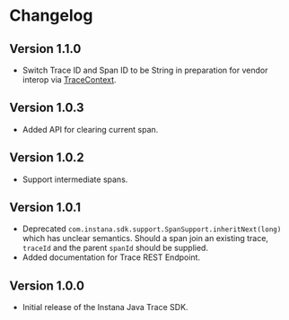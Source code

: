 # Changelog

## Version 1.1.0
* Switch Trace ID and Span ID to be String in preparation for
vendor interop via [TraceContext](https://w3c.github.io/distributed-tracing/report-trace-context.html).

## Version 1.0.3
* Added API for clearing current span.

## Version 1.0.2
* Support intermediate spans.

## Version 1.0.1
* Deprecated
`com.instana.sdk.support.SpanSupport.inheritNext(long)`
which has unclear semantics. Should a span join an existing
trace, `traceId` and the parent `spanId` should be supplied.
* Added documentation for Trace REST Endpoint.

## Version 1.0.0
* Initial release of the Instana Java Trace SDK.
